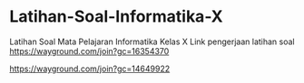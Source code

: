 # Latihan-Soal-Informatika-X
Latihan Soal Mata Pelajaran Informatika Kelas X
Link pengerjaan latihan soal https://wayground.com/join?gc=16354370

https://wayground.com/join?gc=14649922
